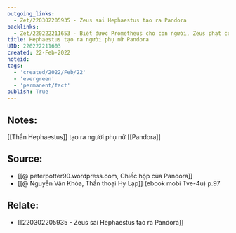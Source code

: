 ```yaml
---
outgoing_links:
  - Zet/220302205935 - Zeus sai Hephaestus tạo ra Pandora
backlinks:
  - Zet/220222211653 - Biết được Prometheus cho con người, Zeus phạt con người thông qua Pandora
title: Hephaestus tạo ra người phụ nữ Pandora
UID: 220222211603
created: 22-Feb-2022
noteid:
tags:
  - 'created/2022/Feb/22'
  - 'evergreen'
  - 'permanent/fact'
publish: True
---
```

## Notes:
[[Thần Hephaestus]] tạo ra người phụ nữ [[Pandora]]

## Source:
- [[@ peterpotter90.wordpress.com, Chiếc hộp của Pandora]]
- [[@ Nguyễn Văn Khỏa, Thần thoại Hy Lạp]] (ebook mobi Tve-4u) p.97

## Relate:
- [[220302205935 - Zeus sai Hephaestus tạo ra Pandora]]

